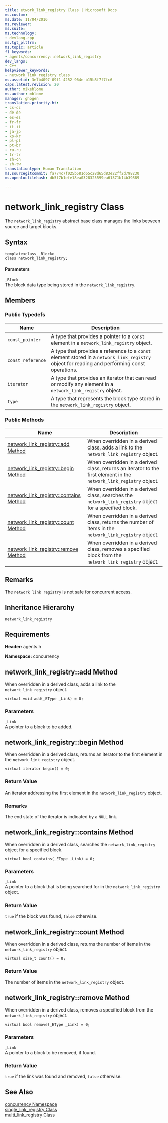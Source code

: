 ```yaml
---
title: etwork_link_registry Class | Microsoft Docs
ms.custom: 
ms.date: 11/04/2016
ms.reviewer: 
ms.suite: 
ms.technology:
- devlang-cpp
ms.tgt_pltfrm: 
ms.topic: article
f1_keywords:
- agents/concurrency::network_link_registry
dev_langs:
- C++
helpviewer_keywords:
- network_link_registry class
ms.assetid: 3e7b4097-09f1-4252-964e-b15b8f7f7fc6
caps.latest.revision: 20
author: mikeblome
ms.author: mblome
manager: ghogen
translation.priority.ht:
- cs-cz
- de-de
- es-es
- fr-fr
- it-it
- ja-jp
- ko-kr
- pl-pl
- pt-br
- ru-ru
- tr-tr
- zh-cn
- zh-tw
translationtype: Human Translation
ms.sourcegitcommit: fa774c7f025b581d65c28d65d83e22ff2d798230
ms.openlocfilehash: db5f7b1efe18ea0328325599ea61371b14b39889

---
```

# network_link_registry Class
The `network_link_registry` abstract base class manages the links between source and target blocks.  
  
## Syntax  
  
```
template<class _Block>
class network_link_registry;
```  
  
#### Parameters  
 `_Block`  
 The block data type being stored in the `network_link_registry`.  
  
## Members  
  
### Public Typedefs  
  
|Name|Description|  
|----------|-----------------|  
|`const_pointer`|A type that provides a pointer to a `const` element in a `network_link_registry` object.|  
|`const_reference`|A type that provides a reference to a `const` element stored in a `network_link_registry` object for reading and performing const operations.|  
|`iterator`|A type that provides an iterator that can read or modify any element in a `network_link_registry` object.|  
|`type`|A type that represents the block type stored in the `network_link_registry` object.|  
  
### Public Methods  
  
|Name|Description|  
|----------|-----------------|  
|[network_link_registry::add Method](#add)|When overridden in a derived class, adds a link to the `network_link_registry` object.|  
|[network_link_registry::begin Method](#begin)|When overridden in a derived class, returns an iterator to the first element in the `network_link_registry` object.|  
|[network_link_registry::contains Method](#contains)|When overridden in a derived class, searches the `network_link_registry` object for a specified block.|  
|[network_link_registry::count Method](#count)|When overridden in a derived class, returns the number of items in the `network_link_registry` object.|  
|[network_link_registry::remove Method](#remove)|When overridden in a derived class, removes a specified block from the `network_link_registry` object.|  
  
## Remarks  
 The `network link registry` is not safe for concurrent access.  
  
## Inheritance Hierarchy  
 `network_link_registry`  
  
## Requirements  
 **Header:** agents.h  
  
 **Namespace:** concurrency  
  
##  <a name="add"></a>  network_link_registry::add Method  
 When overridden in a derived class, adds a link to the `network_link_registry` object.  
  
```
virtual void add(_EType _Link) = 0;
```  
  
### Parameters  
 `_Link`  
 A pointer to a block to be added.  
  
##  <a name="begin"></a>  network_link_registry::begin Method  
 When overridden in a derived class, returns an iterator to the first element in the `network_link_registry` object.  
  
```
virtual iterator begin() = 0;
```  
  
### Return Value  
 An iterator addressing the first element in the `network_link_registry` object.  
  
### Remarks  
 The end state of the iterator is indicated by a `NULL` link.  
  
##  <a name="contains"></a>  network_link_registry::contains Method  
 When overridden in a derived class, searches the `network_link_registry` object for a specified block.  
  
```
virtual bool contains(_EType _Link) = 0;
```  
  
### Parameters  
 `_Link`  
 A pointer to a block that is being searched for in the `network_link_registry` object.  
  
### Return Value  
 `true` if the block was found, `false` otherwise.  
  
##  <a name="count"></a>  network_link_registry::count Method  
 When overridden in a derived class, returns the number of items in the `network_link_registry` object.  
  
```
virtual size_t count() = 0;
```  
  
### Return Value  
 The number of items in the `network_link_registry` object.  
  
##  <a name="remove"></a>  network_link_registry::remove Method  
 When overridden in a derived class, removes a specified block from the `network_link_registry` object.  
  
```
virtual bool remove(_EType _Link) = 0;
```  
  
### Parameters  
 `_Link`  
 A pointer to a block to be removed, if found.  
  
### Return Value  
 `true` if the link was found and removed, `false` otherwise.  
  
## See Also  
 [concurrency Namespace](concurrency-namespace.md)   
 [single_link_registry Class](single-link-registry-class.md)   
 [multi_link_registry Class](multi-link-registry-class.md)



<!--HONumber=Jan17_HO1-->


